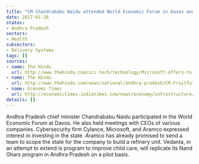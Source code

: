 ```yaml
---
title: "CM Chandrababu Naidu attended World Economic Forum in Davos and met with Vedanta, a company setting up Nand Ghar project in AP"
date: 2017-01-26
states:
- Andhra Pradesh
sectors:
- Health
subsectors:
- Delivery Systems
tags: []
sources:
- name: The Hindu
  url: http://www.thehindu.com/sci-tech/technology/Microsoft-offers-to-collaborate-with-Andhra-in-e-governance-cyber-security/article17054332.ece
- name: The Hindu
  url: http://www.thehindu.com/news/national/andhra-pradesh/CM-Fruitful-metings-on-third-day-in-Davos/article17056125.ece
- name: Economi Times
  url: http://economictimes.indiatimes.com/news/economy/infrastructure/andhra-pradesh-cm-chandrababu-naidu-woos-swiss-companies-for-investments-in-state/articleshow/50645794.cms
details: []
---
```


Andhra Pradesh chief minister Chandrababu Naidu participated in the World Economic Forum at Davos. He also held meetings with CEOs of various companies. Cybersecurity firm Cylance, Microsoft, and Aramco expressed interest in investing in the state. Aramco has already promised to send a team to scope the state for the company to build a refinery unit. Vedanta, in an attempt to extend is program to improve child care, will replicate its Nand Ghars program in Andhra Pradesh on a pilot basis.
